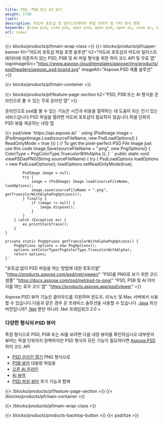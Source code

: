 ```yaml
---
title: PSD, PSB 또는 AI 보기
weight: 7730
limit: 
description: 어도비 포토샵 및 일러스트레이터 파일 이미지 및 기타 형식 변환
keywords: [view psd, view psb, open psd, open psb, open ai, view ai, view image, open photoshop file, open illustrator file]
url: view/
---
```


{{< blocks/products/pf/main-wrap-class >}}
{{< blocks/products/pf/upper-banner h1="어도비 포토샵 파일 포맷 솔루션" h2="어도비 포토샵과 어도비 일러스트레이터에 의존하지 않는 PSD, PSB 및 AI 파일 형식을 위한 하이 코드 API 및 무료 앱" logoImageSrc="https://www.aspose.cloud/templates/aspose/img/products/psd/headers/aspose_psd-brand.svg" imageAlt="Aspose.PSD 제품 솔루션" >}}

{{< blocks/products/pf/main-container >}}

{{< blocks/products/pf/feature-page-section h2="PSD, PSB 또는 AI 형식을 온라인으로 볼 수 있는 무료 온라인 앱" >}}
<p>온라인으로 psd를 볼 수 있는 기능은 시간과 비용을 절약하는 데 도움이 되는 인기 있는 서비스입니다.PSD 파일을 열려면 어도비 포토샵이 필요하지 않습니다.픽셀 단위의 PSD 뷰를 제공하는 내장 앱</p>
{{< psd/view `https://api.aspose.ai/` 
`    using (PsdImage image = (PsdImage)Image.Load(sourceFileName, new PsdLoadOptions() { ReadOnlyMode = true }))
    {
        // To get the pixel-perfect PSD File Image just use this code
        image.Save(sourceFileName + ".png",  new PngOptions() {  ColorType = PngColorType.TruecolorWithAlpha });
    }` 
	`    public static void viewPSDasPNG(String sourceFileName) {
        try {
            PsdLoadOptions loadOptions = new PsdLoadOptions();
            loadOptions.setReadOnlyMode(true);
            
            PsdImage image = null;
            try {
                image = (PsdImage) Image.load(sourceFileName, loadOptions);
                image.save(sourceFileName + ".png", getTruecolorWithAlphaPngOptions());
            } finally {
                if (image != null) {
                    image.dispose();
                }
            }
        } catch (Exception ex) {
            ex.printStackTrace();
        }
    }
    
    private static PngOptions getTruecolorWithAlphaPngOptions() {
        PngOptions options = new PngOptions();
        options.setColorType(PngColorType.TruecolorWithAlpha);
        return options;
    }` 
"포토샵 없이 PSD 파일을 여는 방법에 대한 튜토리얼" "https://products.aspose.com/psd/net/viewer/" 
"PSD를 PNG로 보기 위한 코드 샘플"  "https://docs.aspose.com/psd/net/psd-to-png/" 
"PSD, PSB 및 AI 이미지를 여는 로우 코드 앱" "https://products.aspose.app/psd/viewer" >}}
<p>Aspose.PSD 뷰어 기능은 클라우드를 지원하며 윈도우, 리눅스 및 Mac 서버에서 사용할 수 있습니다.다음과 같은 경우 온 프레미스 솔루션을 사용할 수 있습니다. <a href="https://products.aspose.com/psd/java/">Java</a> 최신 버전입니까? <a href="https://products.aspose.com/psd/net/">.Net</a> 뿐만 아니라 .Net 프레임워크 2.0 +</p>

<h3 class="headingpdleft">다양한 형식의 PSD 뷰어</h3>
<p>특정 형식으로 PSD, PSB 또는 AI를 보려면 다음 내장 뷰어를 확인하십시오.대부분의 뷰어는 픽셀 단위까지 완벽하지만 PSD 형식의 모든 기능이 필요하다면 <a href="/psd/">Aspose.PSD</a> 하이 코드 API</p>
<ul>
<li><a href="open-psd-online">PSD 온라인 열기</a> PNG 형식으로</li>
<li><a href="psb">PSB 뷰어</a> 대용량 파일용</li>
<li><a href="open-ai-online">오픈 AI 온라인</a></li>
<li><a href="ai">AI 뷰어</a></li>
<li><a href="/psd/view/psd-file-viewer">PSD 파일 뷰어</a> 추가 기능과 함께</li>
</ul>

{{< /blocks/products/pf/feature-page-section >}}
{{< /blocks/products/pf/main-container >}}


{{< /blocks/products/pf/main-wrap-class >}}

{{< blocks/products/products-backtop-button >}}
{{< psd/tize >}}
